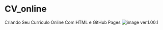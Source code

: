 # CV_online
Criando Seu Currículo Online Com HTML e GitHub Pages
![image](https://github.com/finandolopes/Criando-Seu-Curr-culo-Online-Com-HTML-e-GitHub-Pages/CV_online.jpg)
ver.1.00.1
